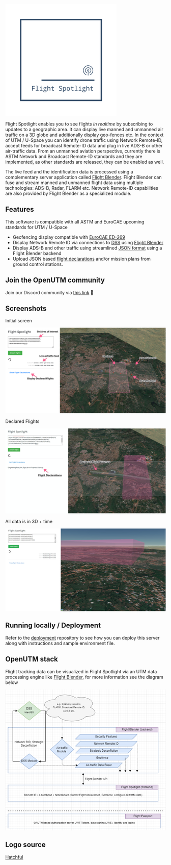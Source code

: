 <img src="images/spotlight-logo.png" width="350">

Flight Spotlight enables you to see flights _in realtime_ by subscribing to updates to a geographic area. It can display live manned and unmanned air traffic on a 3D globe and additionally display geo-fences etc. In the context of UTM / U-Space you can identify drone traffic using Network Remote-ID, accept feeds for broadcast Remote-ID data and plug in live ADS-B or other air-traffic data. From an unmanned aviation perspective, currently there is  ASTM Network and Broadcast Remote-ID standards and they are implemented, as other standards are released, they can be enabled as well.

The live feed and the identification data is processed using a complementary server application called [Flight Blender](https://flightblender.com). Flight Blender can fuse and stream manned and unmanned flight data using multiple technologies: ADS-B, Radar, FLARM etc. Network Remote-ID capabilities are also provided by Flight Blender as a specialized module.

## Features

This software is compatible with all ASTM and EuroCAE upcoming standards for UTM / U-Space

- Geofencing display compatible with [EuroCAE ED-269](https://eshop.eurocae.net/eurocae-documents-and-reports/ed-269/)
- Display Network Remote ID via connections to [DSS](https://github.com/interuss/dss) using [Flight Blender](https://flightblender.com)
- Display ADS-B and other traffic using streamlined [JSON format](https://github.com/openskies-sh/airtraffic-data-protocol-development) using a Flight Blender backend
- Upload JSON based [flight declarations](https://github.com/openskies-sh/flight-declaration-protocol-development) and/or mission plans from ground control stations.

## Join the OpenUTM community

Join our Discord community via [this link](https://discord.gg/dnRxpZdd9a) 💫

## Screenshots

Initial screen

<img src="images/readme-images/6kfx13d.png" width="600">

Declared Flights

<img src="images/readme-images/zbl6hKx.png" width="600">

All data is in 3D + time

<img src="images/readme-images/gysUdTd.jpeg" width="600">

## Running locally / Deployment
Refer to the [deployment](https://github.com/openutm/deployment) repository to see how you can deploy this server along with instructions and sample environment file. 


## OpenUTM stack

Flight tracking data can be visualized in Flight Spotlight via an UTM data processing engine like [Flight Blender](https://github.com/openskies-sh/flight-blender), for more information see the diagram below

![OpenUTMStack](images/openutm-stack.png)

## Logo source

[Hatchful](https://hatchful.shopify.com/)
